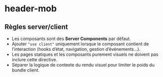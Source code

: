 # header-mob

## Règles server/client

- Les composants sont des **Server Components** par défaut.
- Ajouter `"use client"` uniquement lorsque le composant contient de l’interaction (hooks d’état, navigation, gestion d’événements...).
- Les pages statiques et les composants purement visuels ne doivent pas inclure cette directive.
- Séparer la logique de contexte du rendu visuel pour limiter le poids du bundle client.
